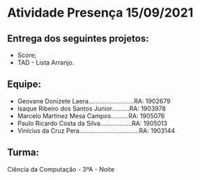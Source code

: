 # Atividade Presença 15/09/2021

## Entrega dos seguintes projetos:
* Score; 
* TAD - Lista Arranjo.

## Equipe:
* Geovane Donizete Laera..........................RA: 1902679
* Isaque Ribeiro dos Santos Junior..........RA: 1903978
* Marcelo Martinez Mesa Campos..........RA: 1905076
* Paulo Ricardo Costa da Silva..................RA: 1905013
* Vinícius da Cruz Pera..................................RA: 1903144

## Turma:
Ciência da Computação - 3ºA - Noite
